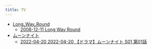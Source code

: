 ```yaml
---
title: TV
---
```



- [Long_Way_Round](./Long_Way_Round/index.md)
    - [2008-12-11 Long Way Round](./../../../d/2008/12/11/【TV】Long_Way_Round.md)
- [ムーンナイト](./ムーンナイト/index.md)
    - [2022-04-20 2022-04-20 【ドラマ】ムーンナイト S01 第01話](./../../../d/2022/04/20/2022-04-20_【ドラマ】ムーンナイト_S01_第01話.md)




